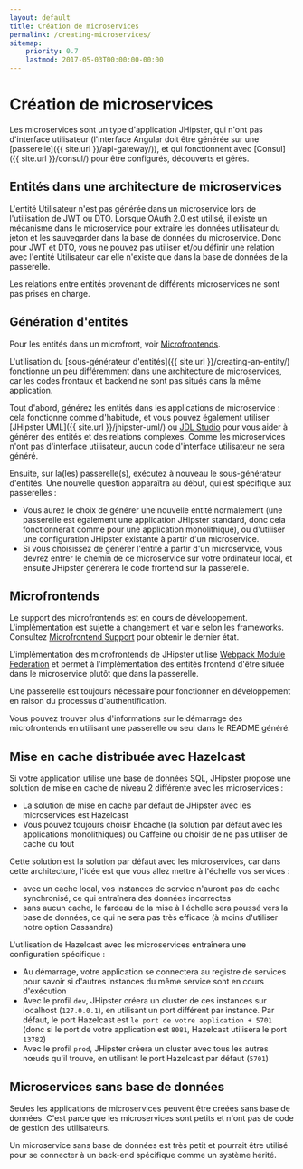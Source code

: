 ```yaml
---
layout: default
title: Création de microservices
permalink: /creating-microservices/
sitemap:
    priority: 0.7
    lastmod: 2017-05-03T00:00:00-00:00
---
```



# <i class="fa fa-bolt"></i> Création de microservices

Les microservices sont un type d'application JHipster, qui n'ont pas d'interface utilisateur (l'interface Angular doit être générée sur une [passerelle]({{ site.url }}/api-gateway/)), et qui fonctionnent avec [Consul]({{ site.url }}/consul/) pour être configurés, découverts et gérés.

<h2 id="entities">Entités dans une architecture de microservices</h2>

L'entité Utilisateur n'est pas générée dans un microservice lors de l'utilisation de JWT ou DTO. Lorsque OAuth 2.0 est utilisé, il existe un mécanisme dans le microservice pour extraire les données utilisateur du jeton et les sauvegarder dans la base de données du microservice. Donc pour JWT et DTO, vous ne pouvez pas utiliser et/ou définir une relation avec l'entité Utilisateur car elle n'existe que dans la base de données de la passerelle.

Les relations entre entités provenant de différents microservices ne sont pas prises en charge.

<h2 id="generating_entities">Génération d'entités</h2>

Pour les entités dans un microfront, voir [Microfrontends](#microfrontends).

L'utilisation du [sous-générateur d'entités]({{ site.url }}/creating-an-entity/) fonctionne un peu différemment dans une architecture de microservices, car les codes frontaux et backend ne sont pas situés dans la même application.

Tout d'abord, générez les entités dans les applications de microservice : cela fonctionne comme d'habitude, et vous pouvez également utiliser [JHipster UML]({{ site.url }}/jhipster-uml/) ou [JDL Studio](https://start.jhipster.tech/jdl-studio/) pour vous aider à générer des entités et des relations complexes. Comme les microservices n'ont pas d'interface utilisateur, aucun code d'interface utilisateur ne sera généré.

Ensuite, sur la(les) passerelle(s), exécutez à nouveau le sous-générateur d'entités. Une nouvelle question apparaîtra au début, qui est spécifique aux passerelles :

- Vous aurez le choix de générer une nouvelle entité normalement (une passerelle est également une application JHipster standard, donc cela fonctionnerait comme pour une application monolithique), ou d'utiliser une configuration JHipster existante à partir d'un microservice.
- Si vous choisissez de générer l'entité à partir d'un microservice, vous devrez entrer le chemin de ce microservice sur votre ordinateur local, et ensuite JHipster générera le code frontend sur la passerelle.

## Microfrontends

Le support des microfrontends est en cours de développement. L'implémentation est sujette à changement et varie selon les frameworks. Consultez [Microfrontend Support](https://github.com/jhipster/generator-jhipster/issues/17031) pour obtenir le dernier état.

L'implémentation des microfrontends de JHipster utilise [Webpack Module Federation](https://webpack.js.org/concepts/module-federation/) et permet à l'implémentation des entités frontend d'être située dans le microservice plutôt que dans la passerelle.

Une passerelle est toujours nécessaire pour fonctionner en développement en raison du processus d'authentification.

Vous pouvez trouver plus d'informations sur le démarrage des microfrontends en utilisant une passerelle ou seul dans le README généré.

<h2 id="hazelcast">Mise en cache distribuée avec Hazelcast</h2>

Si votre application utilise une base de données SQL, JHipster propose une solution de mise en cache de niveau 2 différente avec les microservices :

- La solution de mise en cache par défaut de JHipster avec les microservices est Hazelcast
- Vous pouvez toujours choisir Ehcache (la solution par défaut avec les applications monolithiques) ou Caffeine ou choisir de ne pas utiliser de cache du tout

Cette solution est la solution par défaut avec les microservices, car dans cette architecture, l'idée est que vous allez mettre à l'échelle vos services :

- avec un cache local, vos instances de service n'auront pas de cache synchronisé, ce qui entraînera des données incorrectes
- sans aucun cache, le fardeau de la mise à l'échelle sera poussé vers la base de données, ce qui ne sera pas très efficace (à moins d'utiliser notre option Cassandra)

L'utilisation de Hazelcast avec les microservices entraînera une configuration spécifique :

- Au démarrage, votre application se connectera au registre de services pour savoir si d'autres instances du même service sont en cours d'exécution
- Avec le profil `dev`, JHipster créera un cluster de ces instances sur localhost (`127.0.0.1`), en utilisant un port différent par instance. Par défaut, le port Hazelcast est `le port de votre application + 5701` (donc si le port de votre application est `8081`, Hazelcast utilisera le port `13782`)
- Avec le profil `prod`, JHipster créera un cluster avec tous les autres nœuds qu'il trouve, en utilisant le port Hazelcast par défaut (`5701`)

<h2 id="no_database">Microservices sans base de données</h2>

Seules les applications de microservices peuvent être créées sans base de données. C'est parce que les microservices sont petits et n'ont pas de code de gestion des utilisateurs.

Un microservice sans base de données est très petit et pourrait être utilisé pour se connecter à un back-end spécifique comme un système hérité.